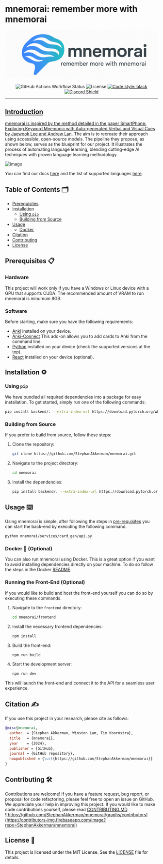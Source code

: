 # mnemorai: remember more with mnemorai

![mnemorai Banner](img/banner.png)

<p align="center">
  <img alt="GitHub Actions Workflow Status" src="https://img.shields.io/github/actions/workflow/status/StephanAkkerman/mnemorai/pyversions.yml?label=python%203.9%20%7C%203.10%20%7C%203.11%20%7C%203.12">
  <img src="https://img.shields.io/github/license/StephanAkkerman/mnemorai.svg?color=g" alt="License">
  <a href="https://github.com/psf/black"><img src="https://img.shields.io/badge/code%20style-black-000000.svg" alt="Code style: black"></a>
  <a href="https://discord.gg/z56zRXtNR5"><img src="https://dcbadge.limes.pink/api/server/https://discord.gg/z56zRXtNR5?style=flat" alt="Discord Shield"/>
</p>

---

## Introduction

mnemorai is inspired by the method detailed in the paper [SmartPhone: Exploring Keyword Mnemonic with Auto-generated Verbal and Visual Cues by Jaewook Lee and Andrew Lan](https://arxiv.org/pdf/2305.10436.pdf). The aim is to recreate their approach using accessible, open-source models.
The pipeline they propose, as shown below, serves as the blueprint for our project. It illustrates the process of automating language learning, blending cutting-edge AI techniques with proven language learning methodology.

![image](https://github.com/StephanAkkerman/mnemorai/assets/45365128/c9ca3190-b136-453d-91cd-f785eac11fa3)

You can find our docs [here](https://github.com/StephanAkkerman/mnemorai/wiki) and the list of supported languages [here](https://github.com/StephanAkkerman/mnemorai/wiki/Supported-languages).

## Table of Contents 🗂

- [Prerequisites](#prerequisites-)
- [Installation](#installation-)
    - [Using `pip`](#using-pip)
    - [Building from Source](#building-from-source)
- [Usage](#usage-)
    - [Docker](#docker-) 
- [Citation](#citation-)
- [Contributing](#contributing-)
- [License](#license-)

## Prerequisites 📋

### Hardware
This project will work only if you have a Windows or Linux device with a GPU that supports CUDA. The recommended amount of VRAM to run mnemorai is minumum 8GB.

### Software
Before starting, make sure you have the following requirements:

- [Anki](https://apps.ankiweb.net/) installed on your device.
- [Anki-Connect](https://foosoft.net/projects/anki-connect/) This add-on allows you to add cards to Anki from the command line.
- [Python](https://www.python.org/downloads/) installed on your device (check the supported versions at the top).
- [React](https://react.dev) installed on your device (optional).

## Installation ⚙️

### Using `pip`

We have bundled all required dependencies into a package for easy installation. To get started, simply run one of the following commands:

```bash
pip install backend/. --extra-index-url https://download.pytorch.org/whl/cu124
```

### Building from Source

If you prefer to build from source, follow these steps:

1. Clone the repository:

   ```bash
   git clone https://github.com/StephanAkkerman/mnemorai.git
   ```

2. Navigate to the project directory:

   ```bash
   cd mnemorai
   ```

3. Install the dependencies:

   ```bash
   pip install backend/. --extra-index-url https://download.pytorch.org/whl/cu124
   ```

## Usage ⌨️

Using mnemorai is simple, after following the steps in [pre-requisites](#pre-requisites) you can start the back-end by executing the following command.
```bash
python mnemorai/services/card_gen/api.py
``` 

### Docker 🐋 (Optional)

You can also run mnemorai using Docker. This is a great option if you want to avoid installing dependencies directly on your machine. To do so follow the steps in the Docker [README](backend/docker/README.md).

### Running the Front-End (Optional)

If you would like to build and host the front-end yourself you can do so by executing these commands.

1. Navigate to the `frontend` directory:

   ```bash
   cd mnemorai/frontend
   ```

2. Install the necessary frontend dependencies:

   ```bash
   npm install
   ```

3. Build the front-end:

   ```bash
   npm run build
   ```

3. Start the development server:

   ```bash
   npm run dev
   ```

This will launch the front-end and connect it to the API for a seamless user experience.

## Citation ✍️

If you use this project in your research, please cite as follows:

```bibtex
@misc{mnemorai,
  author  = {Stephan Akkerman, Winston Lam, Tim Koornstra},
  title   = {mnemorai},
  year    = {2024},
  publisher = {GitHub},
  journal = {GitHub repository},
  howpublished = {\url{https://github.com/StephanAkkerman/mnemorai}}
}
```

## Contributing 🛠

Contributions are welcome! If you have a feature request, bug report, or proposal for code refactoring, please feel free to open an issue on GitHub. We appreciate your help in improving this project.
If you would like to make code contributions yourself, please read [CONTRIBUTING.MD](CONTRIBUTING.md).\
![https://github.com/StephanAkkerman/mnemorai/graphs/contributors](https://contributors-img.firebaseapp.com/image?repo=StephanAkkerman/mnemorai)

## License 📜

This project is licensed under the MIT License. See the [LICENSE](LICENSE) file for details.
